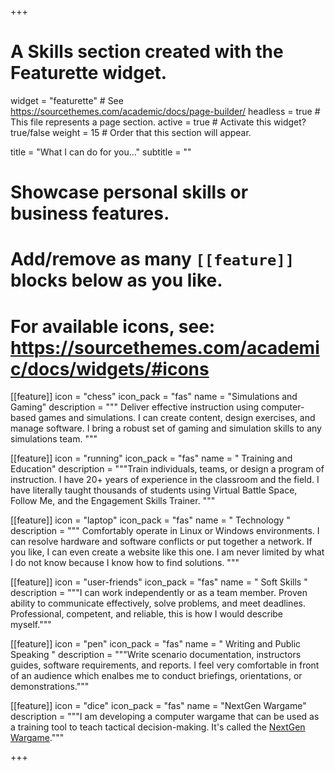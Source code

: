 +++
# A Skills section created with the Featurette widget.
widget = "featurette"  # See https://sourcethemes.com/academic/docs/page-builder/
headless = true  # This file represents a page section.
active = true  # Activate this widget? true/false
weight = 15  # Order that this section will appear.

title = "What I can do for you..."
subtitle = ""

# Showcase personal skills or business features.
# 
# Add/remove as many `[[feature]]` blocks below as you like.
# 
# For available icons, see: https://sourcethemes.com/academic/docs/widgets/#icons

[[feature]]
icon = "chess"
icon_pack = "fas"
name = "Simulations and Gaming"
description = """ Deliver effective instruction using computer-based games and simulations. I can create content, design exercises, and manage software. I bring a robust set of gaming and simulation skills to any simulations team. """


[[feature]]
icon = "running"
icon_pack = "fas"
name = " Training and Education"
description = """Train individuals, teams, or design a program of instruction. I have 20+ years of experience in the classroom and the field. I have literally taught thousands of students using Virtual Battle Space, Follow Me, and the Engagement Skills Trainer.
"""

[[feature]]
icon = "laptop"
icon_pack = "fas"
name = " Technology "
description = """ Comfortably operate in Linux or Windows environments. I can resolve hardware and software conflicts or put together a network. If you like, I can even create a website like this one. I am never limited by what I do not know because I know how to find solutions.
"""

[[feature]]
icon = "user-friends"
icon_pack = "fas"
name = " Soft Skills "
description = """I can work independently or as a team member. Proven ability to communicate effectively, solve problems, and meet deadlines. Professional, competent, and reliable, this is how I would describe myself."""

[[feature]]
icon = "pen"
icon_pack = "fas"
name = " Writing and Public Speaking "
description = """Write scenario documentation, instructors guides, software requirements, and reports.  I feel very comfortable in front of an audience which enalbes me to conduct briefings, orientations, or demonstrations."""

[[feature]]
icon = "dice"
icon_pack = "fas"
name = "NextGen Wargame"
description = """I am developing a computer wargame that can be used as a training tool to teach tactical decision-making.  It's called the [NextGen Wargame](https://www.nextgenwargame.com/)."""

+++
